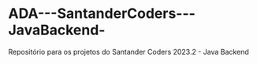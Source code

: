 # ADA---SantanderCoders---JavaBackend-
Repositório para os projetos do Santander Coders 2023.2 - Java Backend
